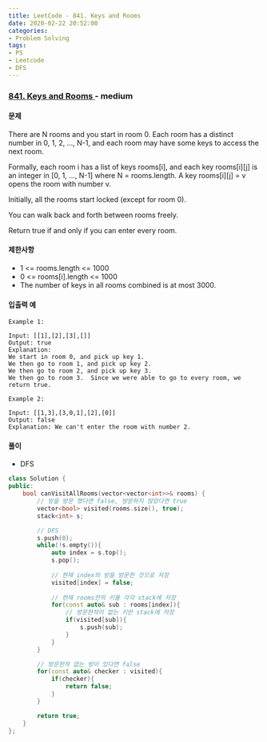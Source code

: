 ```yaml
---
title: LeetCode - 841. Keys and Rooms
date: 2020-02-22 20:52:00
categories:
- Problem Solving
tags:
- PS
- Leetcode
- DFS
---
```


### [ 841. Keys and Rooms ](https://leetcode.com/problems/keys-and-rooms/) - medium

#### 문제

There are N rooms and you start in room 0.  Each room has a distinct number in 0, 1, 2, ..., N-1, and each room may have some keys to access the next room. 

Formally, each room i has a list of keys rooms[i], and each key rooms[i][j] is an integer in [0, 1, ..., N-1] where N = rooms.length.  A key rooms[i][j] = v opens the room with number v.

Initially, all the rooms start locked (except for room 0). 

You can walk back and forth between rooms freely.

Return true if and only if you can enter every room.

#### 제한사항

  - 1 <= rooms.length <= 1000
  - 0 <= rooms[i].length <= 1000
  - The number of keys in all rooms combined is at most 3000.
  
#### 입출력 예

```
Example 1:

Input: [[1],[2],[3],[]]
Output: true
Explanation:  
We start in room 0, and pick up key 1.
We then go to room 1, and pick up key 2.
We then go to room 2, and pick up key 3.
We then go to room 3.  Since we were able to go to every room, we return true.
```
```
Example 2:

Input: [[1,3],[3,0,1],[2],[0]]
Output: false
Explanation: We can't enter the room with number 2.
```

#### 풀이
  - DFS

```cpp
class Solution {
public:
    bool canVisitAllRooms(vector<vector<int>>& rooms) {
        // 방을 방문 했다면 false, 방문하지 않았다면 true
        vector<bool> visited(rooms.size(), true);
        stack<int> s;

        // DFS
        s.push(0);
        while(!s.empty()){
            auto index = s.top();
            s.pop();
            
            // 현재 index의 방을 방문한 것으로 저장
            visited[index] = false;
            
            // 현재 rooms안의 키를 각각 stack에 저장
            for(const auto& sub : rooms[index]){
                // 방문한적이 없는 키만 stack에 저장
                if(visited[sub]){
                    s.push(sub);
                }
            }
        }

        // 방문한적 없는 방이 있다면 false
        for(const auto& checker : visited){
            if(checker){
                return false;
            }
        }

        return true;
    }
};
```
